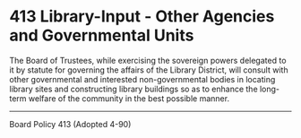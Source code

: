# 413 Library-Input - Other Agencies and Governmental Units

The Board of Trustees, while exercising the sovereign powers delegated to it by statute for governing the affairs of the Library District, will consult with other governmental and interested non-governmental bodies in locating library sites and constructing library buildings so as to enhance the long-term welfare of the community in the best possible manner.

---

Board Policy 413 (Adopted 4-90)
